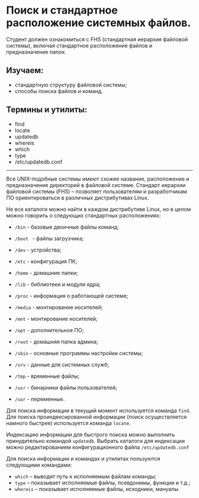 # Поиск и стандартное расположение системных файлов.

Студент должен ознакомиться с FHS (стандартная иерархия файловой системы), включая стандартное расположение файлов и предназначение папок.

## Изучаем:

- стандартную структуру файловой системы;
- способы поиска файлов и команд.

## Термины и утилиты:       

- find
- locate
- updatedb
- whereis
- which
- type
- /etc/updatedb.conf

---

Все UNIX-подобные системы имеют схожее название, расположение и предназначение директорий в файловой системе. Стандарт иерархии файловой системы (FHS) – позволяет пользователям и разработчикам ПО ориентироваться в различных дистрибутивах Linux.

Не все каталоги можно найти в каждом дистрибутиве Linux, но в целом можно говорить о следующих стандартных расположениях:

- `/bin`                 - базовые двоичные файлы команд;

- `/boot `                 - файлы загрузчика;

- `/dev`  - устройства;

- `/etc`                 - конфигурация ПК;

- `/home`          - домашние папки;

- `/lib`  - библиотеки и модули ядра;

- `/proc`  - информация о работающей системе;

- `/media`         - монтирование носителей;

- `/mnt`  - монтирование носителей;

- `/opt`  - дополнительное ПО;

- `/root`  - домашняя папка админа;

- `/sbin`  - основные программы настройки системы;

- `/srv`  - данные для системных служб;

- `/tmp`  - временные файлы;

- `/usr`  - бинарники файлы пользователей;

- `/var`                 - переменные.

Для поиска информации в текущий момент используется команда `find`. Для поиска проиндексированной информации (поиск осуществляется намного быстрее) используется команда `locate`.

Индексацию информации для быстрого поиска можно выполнить принудительно командой `updatedb`. Выбрать каталоги для индексации можно редактированием конфигурационного файла `/etc/updatedb.conf`

Для поиска информации и командах и утилитах пользуются следующими командами:

- `which` – выводит путь к исполняемым файлам команды;
- `type` – показывает исполняемые файлы, псевдонимы, функции и т.д.;
- `whereis` – показывает исполняемые файлы, исходники, мануалы.